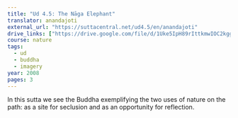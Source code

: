 ```yaml
---
title: "Ud 4.5: The Nāga Elephant"
translator: anandajoti
external_url: "https://suttacentral.net/ud4.5/en/anandajoti"
drive_links: ["https://drive.google.com/file/d/1Uke5IpH89rIttkmwIOC2kggAGRPpy7wm"]
course: nature
tags:
  - ud
  - buddha
  - imagery
year: 2008
pages: 3
---
```


In this sutta we see the Buddha exemplifying the two uses of nature on the path: as a site for seclusion and as an opportunity for reflection.
